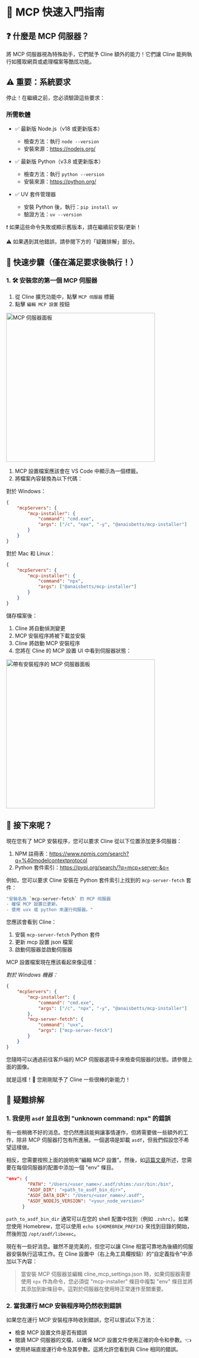 # 🚀 MCP 快速入門指南

## ❓ 什麼是 MCP 伺服器？

將 MCP 伺服器視為特殊助手，它們賦予 Cline 額外的能力！它們讓 Cline 能夠執行如獲取網頁或處理檔案等酷炫功能。

## ⚠️ 重要：系統要求

停止！在繼續之前，您必須驗證這些要求：

### 所需軟體

-   ✅ 最新版 Node.js（v18 或更新版本）

    -   檢查方法：執行 `node --version`
    -   安裝來源：<https://nodejs.org/>

-   ✅ 最新版 Python（v3.8 或更新版本）

    -   檢查方法：執行 `python --version`
    -   安裝來源：<https://python.org/>

-   ✅ UV 套件管理器
    -   安裝 Python 後，執行：`pip install uv`
    -   驗證方法：`uv --version`

❗ 如果這些命令失敗或顯示舊版本，請在繼續前安裝/更新！

⚠️ 如果遇到其他錯誤，請參閱下方的「疑難排解」部分。

## 🎯 快速步驟（僅在滿足要求後執行！）

### 1. 🛠️ 安裝您的第一個 MCP 伺服器

1. 從 Cline 擴充功能中，點擊 `MCP 伺服器` 標籤
1. 點擊 `編輯 MCP 設置` 按鈕

 <img src="https://github.com/user-attachments/assets/abf908b1-be98-4894-8dc7-ef3d27943a47" alt="MCP 伺服器面板" width="400" />

1. MCP 設置檔案應該會在 VS Code 中顯示為一個標籤。
1. 將檔案內容替換為以下代碼：

對於 Windows：

```json
{
	"mcpServers": {
		"mcp-installer": {
			"command": "cmd.exe",
			"args": ["/c", "npx", "-y", "@anaisbetts/mcp-installer"]
		}
	}
}
```

對於 Mac 和 Linux：

```json
{
	"mcpServers": {
		"mcp-installer": {
			"command": "npx",
			"args": ["@anaisbetts/mcp-installer"]
		}
	}
}
```

儲存檔案後：

1. Cline 將自動偵測變更
2. MCP 安裝程序將被下載並安裝
3. Cline 將啟動 MCP 安裝程序
4. 您將在 Cline 的 MCP 設置 UI 中看到伺服器狀態：

<img src="https://github.com/user-attachments/assets/2abbb3de-e902-4ec2-a5e5-9418ed34684e" alt="帶有安裝程序的 MCP 伺服器面板" width="400" />

## 🤔 接下來呢？

現在您有了 MCP 安裝程序，您可以要求 Cline 從以下位置添加更多伺服器：

1. NPM 註冊表：<https://www.npmjs.com/search?q=%40modelcontextprotocol>
2. Python 套件索引：<https://pypi.org/search/?q=mcp+server-&o=>

例如，您可以要求 Cline 安裝在 Python 套件索引上找到的 `mcp-server-fetch` 套件：

```bash
"安裝名為 `mcp-server-fetch` 的 MCP 伺服器
- 確保 MCP 設置已更新。
- 使用 uvx 或 python 來運行伺服器。"
```

您應該會看到 Cline：

1. 安裝 `mcp-server-fetch` Python 套件
1. 更新 mcp 設置 json 檔案
1. 啟動伺服器並啟動伺服器

MCP 設置檔案現在應該看起來像這樣：

_對於 Windows 機器：_
```json
{
	"mcpServers": {
		"mcp-installer": {
			"command": "cmd.exe",
			"args": ["/c", "npx", "-y", "@anaisbetts/mcp-installer"]
		},
		"mcp-server-fetch": {
			"command": "uvx",
			"args": ["mcp-server-fetch"]
		}
	}
}
```

您隨時可以通過前往客戶端的 MCP 伺服器選項卡來檢查伺服器的狀態。請參閱上面的圖像。

就是這樣！🎉 您剛剛賦予了 Cline 一些很棒的新能力！

## 📝 疑難排解

### 1. 我使用 `asdf` 並且收到 "unknown command: npx" 的錯誤

有一些稍微不好的消息。您仍然應該能夠讓事情運作，但將需要做一些額外的工作，除非 MCP 伺服器打包有所進展。一個選項是卸載 `asdf`，但我們假設您不希望這樣做。

相反，您需要按照上面的說明來“編輯 MCP 設置”。然後，如[這篇文章](https://dev.to/cojiroooo/mcp-using-node-on-asdf-382n)所述，您需要在每個伺服器的配置中添加一個 "env" 條目。

```json
"env": {
        "PATH": "/Users/<user_name>/.asdf/shims:/usr/bin:/bin",
        "ASDF_DIR": "<path_to_asdf_bin_dir>",
        "ASDF_DATA_DIR": "/Users/<user_name>/.asdf",
        "ASDF_NODEJS_VERSION": "<your_node_version>"
      }
```

`path_to_asdf_bin_dir` 通常可以在您的 shell 配置中找到（例如 `.zshrc`）。如果您使用 Homebrew，您可以使用 `echo ${HOMEBREW_PREFIX}` 來找到目錄的開始，然後附加 `/opt/asdf/libexec`。

現在有一些好消息。雖然不是完美的，但您可以讓 Cline 相當可靠地為後續的伺服器安裝執行這項工作。在 Cline 設置中（右上角工具欄按鈕）的“自定義指令”中添加以下內容：

> 當安裝 MCP 伺服器並編輯 cline_mcp_settings.json 時，如果伺服器需要使用 `npx` 作為命令，您必須從 "mcp-installer" 條目中複製 "env" 條目並將其添加到新條目中。這對於伺服器在使用時正常運作至關重要。

### 2. 當我運行 MCP 安裝程序時仍然收到錯誤

如果您在運行 MCP 安裝程序時收到錯誤，您可以嘗試以下方法：

-   檢查 MCP 設置文件是否有錯誤
-   閱讀 MCP 伺服器的文檔，以確保 MCP 設置文件使用正確的命令和參數。👈
-   使用終端直接運行命令及其參數。這將允許您看到與 Cline 相同的錯誤。